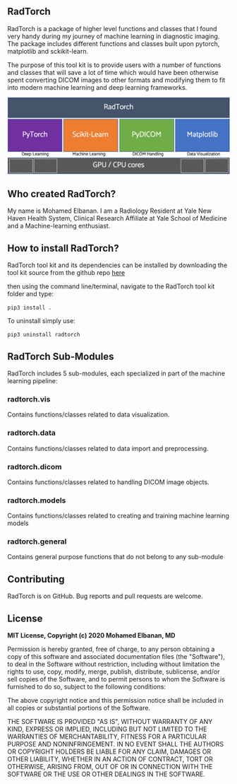 
## RadTorch

RadTorch is a package of higher level functions and classes that I found very handy during my journey of machine learning in diagnostic imaging. The package includes different functions and classes built upon pytorch, matplotlib and sckikit-learn.


The purpose of this tool kit is to provide users with a number of functions and classes that will save a lot of time which would have been otherwise spent converting DICOM images to other formats and modifying them to fit into modern machine learning and deep learning frameworks.

![](radtorch_stack.png)


## Who created RadTorch?
My name is Mohamed Elbanan. I am a Radiology Resident at Yale New Haven Health System, Clinical Research Affiliate at Yale School of Medicine and a Machine-learning enthusiast.

## How to install RadTorch?

RadTorch tool kit and its dependencies can be installed by downloading the tool kit source from the github repo [here](https://github.com/radtorch/radtorch)

then using the command line/terminal, navigate to the RadTorch tool kit folder and type:

```
pip3 install .
```

To uninstall simply use:

```
pip3 uninstall radtorch
```

## RadTorch Sub-Modules
RadTorch includes 5 sub-modules, each specialized in part of the machine learning pipeline:

### **radtorch.vis**
Contains functions/classes related to data visualization.

### **radtorch.data**
Contains functions/classes related to data import and preprocessing.

### **radtorch.dicom**
Contains functions/classes related to handling DICOM image objects.

### **radtorch.models**
Contains functions/classes related to creating and training machine learning models

### **radtorch.general**
Contains general purpose functions that do not belong to any sub-module


## Contributing
RadTorch is on GitHub. Bug reports and pull requests are welcome.


## License
**MIT License, Copyright (c) 2020 Mohamed Elbanan, MD**


Permission is hereby granted, free of charge, to any person obtaining a copy
of this software and associated documentation files (the "Software"), to deal
in the Software without restriction, including without limitation the rights
to use, copy, modify, merge, publish, distribute, sublicense, and/or sell
copies of the Software, and to permit persons to whom the Software is
furnished to do so, subject to the following conditions:

The above copyright notice and this permission notice shall be included in all
copies or substantial portions of the Software.

THE SOFTWARE IS PROVIDED "AS IS", WITHOUT WARRANTY OF ANY KIND, EXPRESS OR
IMPLIED, INCLUDING BUT NOT LIMITED TO THE WARRANTIES OF MERCHANTABILITY,
FITNESS FOR A PARTICULAR PURPOSE AND NONINFRINGEMENT. IN NO EVENT SHALL THE
AUTHORS OR COPYRIGHT HOLDERS BE LIABLE FOR ANY CLAIM, DAMAGES OR OTHER
LIABILITY, WHETHER IN AN ACTION OF CONTRACT, TORT OR OTHERWISE, ARISING FROM,
OUT OF OR IN CONNECTION WITH THE SOFTWARE OR THE USE OR OTHER DEALINGS IN THE
SOFTWARE.
